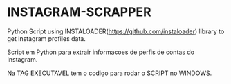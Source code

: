 # INSTAGRAM-SCRAPPER
Python Script using INSTALOADER(https://github.com/instaloader) library to get instagram profiles data.

Script em Python para extrair informacoes de perfis de contas do Instagram.

Na TAG EXECUTAVEL tem o codigo para rodar o SCRIPT no WINDOWS.
